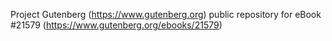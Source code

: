 Project Gutenberg (https://www.gutenberg.org) public repository for eBook #21579 (https://www.gutenberg.org/ebooks/21579)
